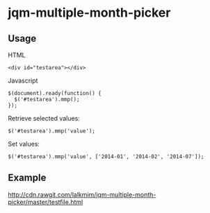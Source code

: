 jqm-multiple-month-picker
=========================

Usage
-----

HTML
```
<div id="testarea"></div>
```

Javascript
```
$(document).ready(function() {
  $('#testarea').mmp();
});
```

Retrieve selected values:
```
$('#testarea').mmp('value');
```

Set values:
```
$('#testarea').mmp('value', ['2014-01', '2014-02', '2014-07']);
```


Example
-----
http://cdn.rawgit.com/lalkmim/jqm-multiple-month-picker/master/testfile.html
